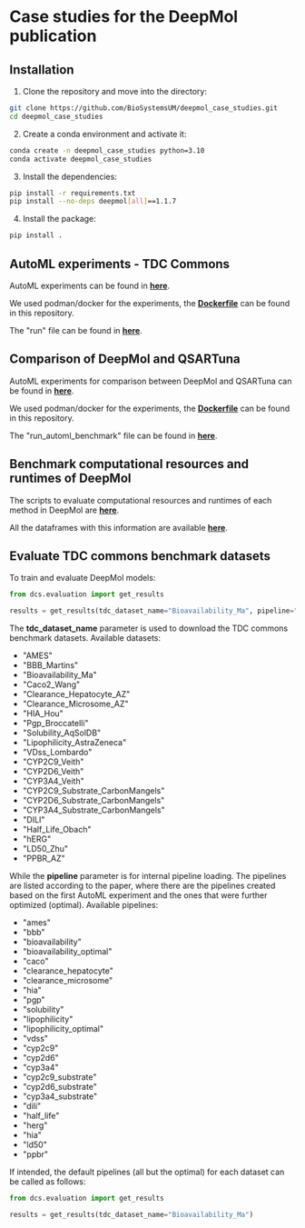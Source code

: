 # Case studies for the DeepMol publication

## Installation

1. Clone the repository and move into the directory:

```bash
git clone https://github.com/BioSystemsUM/deepmol_case_studies.git
cd deepmol_case_studies
```

2. Create a conda environment and activate it:

```bash
conda create -n deepmol_case_studies python=3.10
conda activate deepmol_case_studies
```

3. Install the dependencies:

```bash
pip install -r requirements.txt
pip install --no-deps deepmol[all]==1.1.7
```

4. Install the package:

```bash
pip install .
```

## AutoML experiments - TDC Commons

AutoML experiments can be found in **[here](scripts/tdc/)**.

We used podman/docker for the experiments, the **[Dockerfile](Dockerfile)** can be found in this repository.

The "run" file can be found in **[here](run.sh)**.

## Comparison of DeepMol and QSARTuna

AutoML experiments for comparison between DeepMol and QSARTuna can be found in **[here](scripts/benchmark_automl/data_for_benchmark)**.

We used podman/docker for the experiments, the **[Dockerfile](Dockerfile)** can be found in this repository.

The "run_automl_benchmark" file can be found in **[here](run_automl_benchmark.sh)**.

## Benchmark computational resources and runtimes of DeepMol

The scripts to evaluate computational resources and runtimes of each method in DeepMol are **[here](scripts/benchmark_automl/benchmark_resources.py)**.

All the dataframes with this information are available **[here](scripts/benchmark_automl/runtimes/)**.

## Evaluate TDC commons benchmark datasets

To train and evaluate DeepMol models:

```python
from dcs.evaluation import get_results

results = get_results(tdc_dataset_name="Bioavailability_Ma", pipeline="bioavailability_optimal")
```

The **tdc_dataset_name** parameter is used to download the TDC commons benchmark datasets. Available datasets:
- "AMES"
- "BBB_Martins"
- "Bioavailability_Ma"
- "Caco2_Wang"
- "Clearance_Hepatocyte_AZ"
- "Clearance_Microsome_AZ"
- "HIA_Hou"
- "Pgp_Broccatelli"
- "Solubility_AqSolDB"
- "Lipophilicity_AstraZeneca"
- "VDss_Lombardo"
- "CYP2C9_Veith"
- "CYP2D6_Veith"
- "CYP3A4_Veith"
- "CYP2C9_Substrate_CarbonMangels"
- "CYP2D6_Substrate_CarbonMangels"
- "CYP3A4_Substrate_CarbonMangels"
- "DILI"
- "Half_Life_Obach"
- "hERG"
- "LD50_Zhu"
- "PPBR_AZ"

While the **pipeline** parameter is for internal pipeline loading. The pipelines are listed according to the paper, where there are the pipelines created based on the first AutoML experiment and the ones that were further optimized (optimal). Available pipelines:

- "ames"
- "bbb"
- "bioavailability" 
- "bioavailability_optimal"
- "caco"
- "clearance_hepatocyte"
- "clearance_microsome"
- "hia"
- "pgp"
- "solubility"
- "lipophilicity"
- "lipophilicity_optimal"
- "vdss"
- "cyp2c9"
- "cyp2d6"
- "cyp3a4" 
- "cyp2c9_substrate"
- "cyp2d6_substrate"
- "cyp3a4_substrate"
- "dili"
- "half_life"
- "herg"
- "hia"
- "ld50"
- "ppbr"

If intended, the default pipelines (all but the optimal) for each dataset can be called as follows:

```python
from dcs.evaluation import get_results

results = get_results(tdc_dataset_name="Bioavailability_Ma")
```

